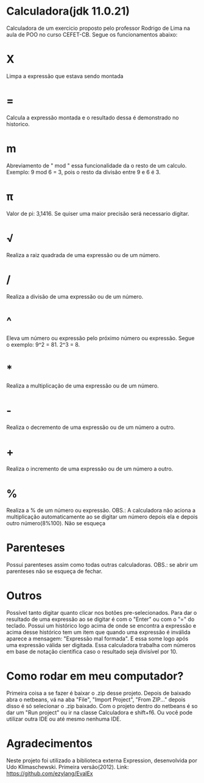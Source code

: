 # Calculadora(jdk 11.0.21)
Calculadora de um exercicio proposto pelo professor Rodrigo de Lima na aula de POO no curso CEFET-CB. Segue os funcionamentos abaixo:


# X
Limpa a expressão que estava sendo montada


# =
Calcula a expressão montada e o resultado dessa é demonstrado no historico.


# m
Abreviamento de " mod " essa funcionalidade da o resto de um calculo. Exemplo: 9 mod 6 = 3, pois o resto da divisão entre 9 e 6 é 3.


# π
Valor de pi: 3,1416. Se quiser uma maior precisão será necessario digitar.


# √
Realiza a raiz quadrada de uma expressão ou de um número.


# /
Realiza a divisão de uma expressão ou de um número.


# ^
Eleva um número ou expressão pelo próximo número ou expressão. Segue o exemplo: 9^2 = 81. 2^3 = 8.


# *
Realiza a multiplicação de uma expressão ou de um número.


# -
Realiza o decremento de uma expressão ou de um número a outro.


# +
Realiza o incremento de uma expressão ou de um número a outro.


# %
Realiza a % de um número ou expressão.
OBS.: A calculadora não aciona a multiplicação automaticamente ao se digitar um número depois ela e depois outro número(8%100). Não se esqueça


# Parenteses
Possui parenteses assim como todas outras calculadoras.
OBS.: se abrir um parenteses não se esqueça de fechar.


# Outros
Possível tanto digitar quanto clicar nos botões pre-selecionados. Para dar o resultado de uma expressão ao se digitar é com o "Enter" ou com o "=" do teclado. 
Possui um histórico logo acima de onde se encontra a expressão e acima desse histórico tem um item que quando uma expressão é inválida aparece a mensagem: "Expressão mal formada". E essa some logo após uma expressão válida ser digitada.
Essa calculadora trabalha com números em base de notação científica caso o resultado seja divisível por 10. 


# Como rodar em meu computador?
Primeira coisa a se fazer é baixar o .zip desse projeto. Depois de baixado abra o netbeans, vá na aba "File", "Import Project", "From ZIP..." depois disso é só selecionar o .zip baixado. Com o projeto dentro do netbeans é so dar um "Run project" ou ir na classe Calculadora e shift+f6. Ou você pode utilizar outra IDE ou até mesmo nenhuma IDE.


# Agradecimentos
Neste projeto foi utilizado a biblioteca externa Expression, desenvolvida por Udo Klimaschewski. Primeira versão(2012). Link: https://github.com/ezylang/EvalEx



